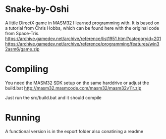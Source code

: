 # Snake-by-Oshi
A little DirectX game in MASM32 I learned programming with. It is based on a tutorial from Chris Hobbs, which can be found here with the original code from Space-Tris.
https://archive.gamedev.net/archive/reference/list1951.html?categoryid=201
https://archive.gamedev.net/archive/reference/programming/features/win32asm6/game.zip

# Compiling
You need the MASM32 SDK setup on the same harddrive or adjust the build.bat 
http://masm32.masmcode.com/masm32/masm32v11r.zip

Just run the src/build.bat and it should compile

# Running
A functional version is in the export folder also conatining a readme